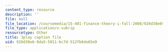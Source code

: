 ```yaml
---
content_type: resource
description: ''
file: null
file_location: /coursemedia/15-401-finance-theory-i-fall-2008/926d30e69da55011bc7d512fb6de65e9_rMsu4v-UlkA.vtt
file_type: application/x-subrip
resourcetype: Other
title: 3play caption file
uid: 926d30e6-9da5-5011-bc7d-512fb6de65e9
---
```

